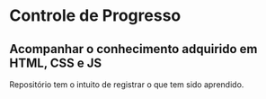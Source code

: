 # Controle de Progresso

## Acompanhar o conhecimento adquirido em HTML, CSS e JS

Repositório tem o intuito de registrar o que tem sido aprendido.
